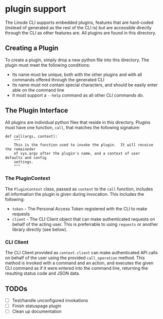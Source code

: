 # plugin support

The Linode CLI supports embedded plugins, features that are hard-coded (instead
of generated as the rest of the CLI is) but are accessible directly through the
CLI as other features are.  All plugins are found in this directory.

## Creating a Plugin

To create a plugin, simply drop a new python file into this directory.  The
plugin must meet the following conditions:

 * Its name must be unique, both with the other plugins and with all commands
   offered through the generated CLI
 * Its name must not contain special characters, and should be easily enter able
   on the command line
 * It must support a `--help` command as all other CLI commands do.


## The Plugin Interface

All plugins are individual python files that reside in this directory.  Plugins
must have one function, `call`, that matches the following signature:

```
def call(args, context):
    """
    This is the function used to invoke the plugin.  It will receive the remaineder
    of sys.argv after the plugin's name, and a context of user defaults and config
    settings.
    """
```

### The PluginContext

The `PluginContext` class, passed as `context` to the `call` function, includes
all information the plugin is given during invocation.  This includes the following:

 * `token` - The Personal Access Token registered with the CLI to make requests
 * `client` - The CLI Client object that can make authenticated requests on behalf
    of the acting user.  This is preferrable to using `requests` or another library
    directly (see below).

### CLI Client

The CLI Client provided as `context.client` can make authenticated API calls on
behalf of the user using the provided `call_operation` method.  This method is
invoked with a command and an action, and executes the given CLI command as if
it were entered into the command line, returning the resulting status code and
JSON data.

## TODOs

 - [ ] Test/handle unconfigured invokations
 - [ ] Finish statuspage plugin
 - [ ] Clean up documentation
